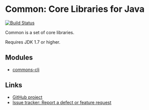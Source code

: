 Common: Core Libraries for Java
=======================


[![Build Status](https://travis-ci.org/alanbuttars/commons-java.svg?branch=master)](https://travis-ci.org/alanbuttars/commons-java)

Common is a set of core libraries.

Requires JDK 1.7 or higher. 

Modules
-------

- [commons-cli](commons-cli)

Links
-----

- [GitHub project](https://github.com/alanbuttars/commons-java)
- [Issue tracker: Report a defect or feature request](https://github.com/alanbuttars/commons-java/issues/new)
